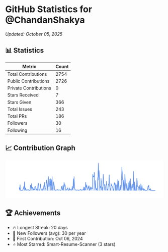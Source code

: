 # GitHub Statistics for @ChandanShakya
*Updated: October 05, 2025*

## 📊 Statistics
| Metric | Count |
|--------|--------|
| Total Contributions | 2754 |
| Public Contributions | 2726 |
| Private Contributions | 0 |
| Stars Received | 7 |
| Stars Given | 366 |
| Total Issues | 243 |
| Total PRs | 186 |
| Followers | 30 |
| Following | 16 |

## 📈 Contribution Graph

![Contribution Graph](./contribution_graph.png)

## 🏆 Achievements

- 🔥 Longest Streak: 20 days
- 👥 New Followers (avg): 30 per year
- 📅 First Contribution: Oct 06, 2024
- ⭐ Most Starred: Smart-Resume-Scanner (3 stars)
